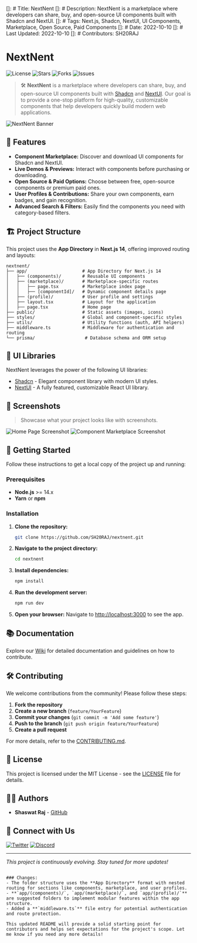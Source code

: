 []: # Title: NextNent
[]: # Description: NextNent is a marketplace where developers can share, buy, and open-source UI components built with Shadcn and NextUI.
[]: # Tags: Next.js, Shadcn, NextUI, UI Components, Marketplace, Open Source, Paid Components
[]: # Date: 2022-10-10
[]: # Last Updated: 2022-10-10
[]: # Contributors: SH20RAJ

# NextNent

![License](https://img.shields.io/github/license/SH20RAJ/nextnent?style=for-the-badge)
![Stars](https://img.shields.io/github/stars/SH20RAJ/nextnent?style=for-the-badge)
![Forks](https://img.shields.io/github/forks/SH20RAJ/nextnent?style=for-the-badge)
![Issues](https://img.shields.io/github/issues/SH20RAJ/nextnent?style=for-the-badge)

> 🛠️ **NextNent** is a marketplace where developers can share, buy, and open-source UI components built with [Shadcn](https://shadcn.dev/) and [NextUI](https://nextui.org/). Our goal is to provide a one-stop platform for high-quality, customizable components that help developers quickly build modern web applications.

![NextNent Banner](https://via.placeholder.com/1200x400?text=NextNent+Marketplace)

## 🚀 Features

- **Component Marketplace:** Discover and download UI components for Shadcn and NextUI.
- **Live Demos & Previews:** Interact with components before purchasing or downloading.
- **Open Source & Paid Options:** Choose between free, open-source components or premium paid ones.
- **User Profiles & Contributions:** Share your own components, earn badges, and gain recognition.
- **Advanced Search & Filters:** Easily find the components you need with category-based filters.

## 🏗️ Project Structure

This project uses the **App Directory** in **Next.js 14**, offering improved routing and layouts:

```plaintext
nextnent/
├── app/                     # App Directory for Next.js 14
│   ├── (components)/        # Reusable UI components
│   ├── (marketplace)/       # Marketplace-specific routes
│   │   ├── page.tsx         # Marketplace index page
│   │   ├── [componentId]/   # Dynamic component details page
│   ├── (profile)/           # User profile and settings
│   ├── layout.tsx           # Layout for the application
│   ├── page.tsx             # Home page
├── public/                  # Static assets (images, icons)
├── styles/                  # Global and component-specific styles
├── utils/                   # Utility functions (auth, API helpers)
├── middleware.ts            # Middleware for authentication and routing
└── prisma/                   # Database schema and ORM setup
```

## 🎨 UI Libraries

NextNent leverages the power of the following UI libraries:

- [Shadcn](https://shadcn.dev/) - Elegant component library with modern UI styles.
- [NextUI](https://nextui.org/) - A fully featured, customizable React UI library.

## 📸 Screenshots

> Showcase what your project looks like with screenshots.

![Home Page Screenshot](https://via.placeholder.com/800x500?text=NextNent+Home)
![Component Marketplace Screenshot](https://via.placeholder.com/800x500?text=Component+Marketplace)

## 🏁 Getting Started

Follow these instructions to get a local copy of the project up and running:

### Prerequisites

- **Node.js** >= 14.x
- **Yarn** or **npm**

### Installation

1. **Clone the repository:**

   ```bash
   git clone https://github.com/SH20RAJ/nextnent.git
   ```

2. **Navigate to the project directory:**

   ```bash
   cd nextnent
   ```

3. **Install dependencies:**

   ```bash
   npm install
   ```

4. **Run the development server:**

   ```bash
   npm run dev
   ```

5. **Open your browser:** Navigate to [http://localhost:3000](http://localhost:3000) to see the app.

## 📚 Documentation

Explore our [Wiki](https://github.com/SH20RAJ/nextnent/wiki) for detailed documentation and guidelines on how to contribute.

## 🛠️ Contributing

We welcome contributions from the community! Please follow these steps:

1. **Fork the repository**
2. **Create a new branch** (`feature/YourFeature`)
3. **Commit your changes** (`git commit -m 'Add some feature'`)
4. **Push to the branch** (`git push origin feature/YourFeature`)
5. **Create a pull request**

For more details, refer to the [CONTRIBUTING.md](CONTRIBUTING.md).

## 📜 License

This project is licensed under the MIT License - see the [LICENSE](LICENSE) file for details.

## 🧑‍💻 Authors

- **Shaswat Raj** - [GitHub](https://github.com/SH20RAJ)

## 💬 Connect with Us

[![Twitter](https://img.shields.io/badge/Twitter-NextNent-blue?style=for-the-badge&logo=twitter)](https://twitter.com/NextNent)
[![Discord](https://img.shields.io/badge/Discord-Join%20Community-7289DA?style=for-the-badge&logo=discord)](https://discord.gg/NextNent)

---

_This project is continuously evolving. Stay tuned for more updates!_
```

### Changes:
- The folder structure uses the **App Directory** format with nested routing for sections like components, marketplace, and user profiles.
- **`app/(components)/`, `app/(marketplace)/`, and `app/(profile)/`** are suggested folders to implement modular features within the app structure.
- Added a **`middleware.ts`** file entry for potential authentication and route protection.

This updated README will provide a solid starting point for contributors and helps set expectations for the project's scope. Let me know if you need any more details!